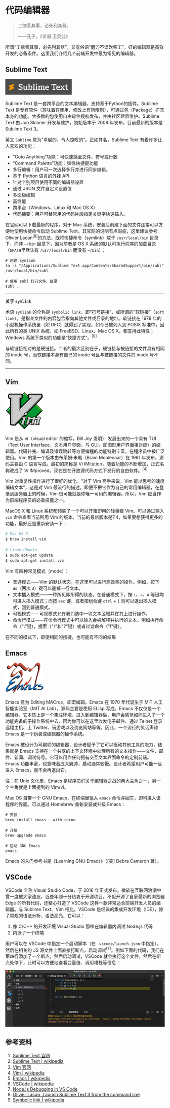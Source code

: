 # 代码编辑器

> 工欲善其事，必先利其器。
>
> ——孔子，《论语·卫灵公》

所谓“工欲善其事，必先利其器”，又有俗语“磨刀不误砍柴工”。好的编辑器是高效开发的必备条件。这里我们介绍几个前端开发中最为常见的编辑器。

## Sublime Text

<img src="../images/sublime-01-logo.png" style="width: 210px;" class="fl">

Sublime Text 是一套跨平台的文本编辑器，支持基于Python的插件。Sublime Text 是专有软件（意味着在使用、修改上有所限制），可通过包（Package）扩充本身的功能。大多数的包使用自由软件授权发布，并由社区建置维护。Sublime Text 由 Jon Skinner 开发与维护，初始版本于 2008 年发布，目前最新的版本是 Sublime Text 3。

英文 `Sublime` 意为“卓越的，令人惊叹的”。正如其名，Sublime Text 有着许多让人喜欢的功能：

+ “Goto Anything”功能：可快速跳至文件、符号或行数
+ “Command Palette”功能：弹性快捷键功能
+ 多行编辑：用户可一次选择多行并进行同步编辑。
+ 基于 Python 语言的外挂 API
+ 针对个别项目使用不同的编辑器设置
+ 通过 JSON 文件自定义设置值
+ 多面板编辑
+ 高性能
+ 跨平台（Windows、Linux 和 Mac OS X）
+ 代码摘要：用户可替常用的代码片段指定关键字快速插入。

在官网可以下载最新的程序。对于 Mac 系统，安装后创建下面的文件连接可以方便地使用快捷命令启动 Sublime Text。其官网的说明有点瑕疵，这里建议参考 Olivier Lacan<sup>[8]</sup>的方法，既将快捷命令（symlink）放于 `/usr/local/bin` 目录下，而非 `~/bin` 目录下，因为前者是 OS X 系统的默认可执行程序的加载目录（`$PATH`里默认有 `/usr/local/bin` 而没有 `~/bin`）：

```
# 创建 symlink
ln -s "/Applications/Sublime Text.app/Contents/SharedSupport/bin/subl" /usr/local/bin/subl

# 使用 subl 打开文件、目录
subl .
```

------------

**关于 `symlink`**

术语 `symlink` 的全称是 `symbolic link`，即“符号链接”，或所谓的“软链接”（`soft link`），是指某文件的内容包含指向其他文件或目录的地址。软链接在 1978 年的小型机操作系统里（如 DEC）就得到了实现，如今已被列入到 POSIX 标准中，因此所有的类 UNIX 系统，如 FreeBSD、Linux、Mac OS X，都支持此特性；Windows 系统下类似的功能是“快捷方式”。<sup>[9]</sup>

与软链接相对的是硬链接。二者的最大区别在于，硬链接与被链接的文件具有相同的 inode 号，而软链接本身有自己的 inode 号且与被链接的文件的 inode 号不同。

------------

## Vim

<img src="../images/vim-logo.svg" style="width: 120px;" class="fl">

Vim 是从 vi（visual editor 的缩写，Bill Joy 发明） 发展出来的一个具有 TUI（Text User Interface，文本用户界面，与 GUI，即图形用户界面相对应）的编辑器。代码补完、编译及错误跳转等方便编程的功能特别丰富，在程序员中被广泛使用。Vim 的第一个版本由布莱姆·米勒（Bram Moolenaar）在 1991 年发布，源码主要由 C 语言写成。最初的简称是 Vi IMitation，随着功能的不断增加，正式名称改成了 Vi IMproved。现在是在开放源代码方式下发行的自由软件。<sup>[4]</sup>

Vim 对重复性操作进行了很好的优化。“对于 Vim 高手来说，Vim 能以思考的速度编辑文本”，这是对 Vim 最流行的描述。即便不把它作为自己的常用编辑器，在登录到服务器上的时候，Vim 很可能就是你唯一可用的编辑器。所以，Vim 应当作为前端程序员的必备技能之一。

MacOS X 和 Linux 系统都预装了一个可以开箱即用的轻量级 Vim。可以通过输入 `vim` 命令查看当前所用 Vim 的版本。当前的最新版本是7.4，如果要想获得更多的功能，最好还是重新安装一下：

```bash
# Mac OS X
$ brew install vim

# Linux Ubuntu
$ sudo apt-get update
$ sudo apt-get install vim
```

Vim 有四种常见模式（mode）：

- 普通模式——Vim 的默认状态，在这里可以进行高效率的操作。例如，按下 `dd`（两次 `d`）键可以删掉一行文本。
- 文本插入模式——一种所见即所得的状态。在普通模式下，按 `i`、`a`、`A` 等键均可进入插入模式；而按 `esc` 键，或者按组合键 `ctrl` + `[` 则可以退出插入模式，回到普通模式。
- 可视模式——可视模式允许我们选中一块文本区域并在其上进行操作。
- 命令行模式——在命令行模式中可以输入会被解释并执行的文本。例如执行命令（":"键），搜索（"/"和"?"键）或者过滤命令（"!"键）。

在不同的模式下，即便相同的按键，也可能有不同的结果

## Emacs

<img src="../images/emacs-logo.png" style="width: 120px;" class="fl">

Emacs 意为 Editing MACros，即宏编辑。Emacs 在 1970 年代诞生于 MIT 人工智能实验室（MIT AI Lab），源码主要是使用 ELisp 写成。Emacs 不仅仅是一个编辑器，它本质上是一个集成环境，进入到编辑器后，用户会感觉如同进入了一个功能完备的子操作系统中去，因为你可以在这里收发电子邮件、通过 Telnet 登录远程主机、上 Twitter、玩游戏以及浏览网站等等。因此，一个流行的笑话声称 Emacs 是一个伪装成编辑器的操作系统。

Emacs 被设计为可编程的编辑器，设计者赋予了它可以驱动其他工具的能力，结果就是 Emacs 支持在一个共享的上下文环境中处理所有的文本操作——文件、邮件、新闻、调试符号。它可以用作任何拥有交互文本界面命令的定制前端。Emacs 功能丰富，也意味着庞大臃肿，启动通常较慢。设计者希望用户可能一旦进入 Emacs，就不会再退出它。

注：在 Unix 文化里，Emacs 是程序员们关于编辑器之战的两大主角之一，另一个主角就是上面提到的 Vim/vi。

Mac OS 自带一个 GNU Emacs，在终端里输入 `emacs` 命令并回车，即可进入该程序的界面。可以通过 Homebrew 重新安装或升级 Emacs：

```
# 安装
brew install emacs --with-cocoa

# 升级
brew upgrade emacs

# 启动 GNU Emacs
emacs
```

Emacs 的入门参考书是《Learning GNU Emacs》（[美] Debra Cameron 著）。

## VSCode

VSCode 全称 Visual Studio Code，于 2016 年正式发布。微软在互联网浪潮中曾一度被大家遗忘，近些年则十分热衷于开源项目。不但开源了自家最新的浏览器 Edge 的所有代码，还精心打造了 VSCode 这样一款非常适合前端开发人员的编辑器。与 Sublime Text、Vim 相比，VSCode 是经典的集成开发环境（IDE），除了常规的语法分析、语法高亮，它可以：

1. 像 C/C++ 的开发环境 Visual Studio 那样在编辑器内调试 Node.js 代码
2. 内嵌了一个终端

用户可以在 VSCode 中指定一个启动脚本（在 `.vscode/launch.json` 中指定），然后在相关的 JS 源文件上面直接打断点，启动调试<sup>[7]</sup>。例如下面的代码，我们在第四行添加了一个断点，然后启动调试，VSCode 就会执行这个文件，然后在断点处停下，此时可以方便地查看变量值、调用堆栈等信息：

<img src="../images/vscode-debug-node-1.png">


## 参考资料

1. [Sublime Text 官网](http://www.sublimetext.com/)
2. [Sublime Text | wikipedia](https://en.wikipedia.org/wiki/Sublime_Text)
3. [Vim 官网](https://www.vim.org/)
4. [Vim | wikipedia](https://zh.wikipedia.org/wiki/Vim)
5. [Emacs | wikipedia](https://zh.wikipedia.org/wiki/Emacs)
6. [VSCode | wikipedia](https://en.wikipedia.org/wiki/Visual_Studio_Code)
7. [Node.js Debugging in VS Code](https://code.visualstudio.com/docs/nodejs/nodejs-debugging)
8. [Olivier Lacan, Launch Sublime Text 3 from the command line](https://olivierlacan.com/posts/launch-sublime-text-3-from-the-command-line/)
9. [Symbolic link | wikipedia](https://en.wikipedia.org/wiki/Symbolic_link)
